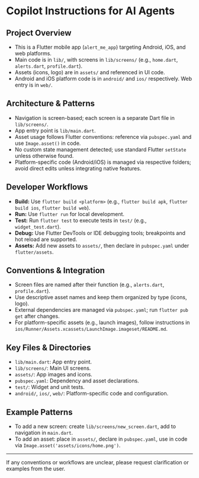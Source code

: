 # Copilot Instructions for AI Agents

## Project Overview
- This is a Flutter mobile app (`alert_me_app`) targeting Android, iOS, and web platforms.
- Main code is in `lib/`, with screens in `lib/screens/` (e.g., `home.dart`, `alerts.dart`, `profile.dart`).
- Assets (icons, logo) are in `assets/` and referenced in UI code.
- Android and iOS platform code is in `android/` and `ios/` respectively. Web entry is in `web/`.

## Architecture & Patterns
- Navigation is screen-based; each screen is a separate Dart file in `lib/screens/`.
- App entry point is `lib/main.dart`.
- Asset usage follows Flutter conventions: reference via `pubspec.yaml` and use `Image.asset()` in code.
- No custom state management detected; use standard Flutter `setState` unless otherwise found.
- Platform-specific code (Android/iOS) is managed via respective folders; avoid direct edits unless integrating native features.

## Developer Workflows
- **Build:** Use `flutter build <platform>` (e.g., `flutter build apk`, `flutter build ios`, `flutter build web`).
- **Run:** Use `flutter run` for local development.
- **Test:** Run `flutter test` to execute tests in `test/` (e.g., `widget_test.dart`).
- **Debug:** Use Flutter DevTools or IDE debugging tools; breakpoints and hot reload are supported.
- **Assets:** Add new assets to `assets/`, then declare in `pubspec.yaml` under `flutter/assets`.

## Conventions & Integration
- Screen files are named after their function (e.g., `alerts.dart`, `profile.dart`).
- Use descriptive asset names and keep them organized by type (icons, logo).
- External dependencies are managed via `pubspec.yaml`; run `flutter pub get` after changes.
- For platform-specific assets (e.g., launch images), follow instructions in `ios/Runner/Assets.xcassets/LaunchImage.imageset/README.md`.

## Key Files & Directories
- `lib/main.dart`: App entry point.
- `lib/screens/`: Main UI screens.
- `assets/`: App images and icons.
- `pubspec.yaml`: Dependency and asset declarations.
- `test/`: Widget and unit tests.
- `android/`, `ios/`, `web/`: Platform-specific code and configuration.

## Example Patterns
- To add a new screen: create `lib/screens/new_screen.dart`, add to navigation in `main.dart`.
- To add an asset: place in `assets/`, declare in `pubspec.yaml`, use in code via `Image.asset('assets/icons/home.png')`.

---

If any conventions or workflows are unclear, please request clarification or examples from the user.
